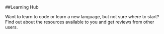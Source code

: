 ##Learning Hub

Want to learn to code or learn a new language, but not sure where to start? Find out about the resources available to you and get reviews from other users. 

